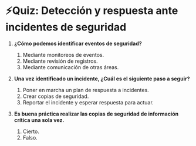 # ⚡Quiz: Detección y respuesta ante incidentes de seguridad

1. **¿Cómo podemos identificar eventos de seguridad?** 
    1. Mediante monitoreos de eventos.
    2. Mediante revisión de registros.
    3. Mediante comunicación de otras áreas.

2. **Una vez identificado un incidente, ¿Cuál es el siguiente paso a seguir?**
    1. Poner en marcha un plan de respuesta a incidentes.
    2. Crear copias de seguridad.
    3. Reportar el incidente y esperar respuesta para actuar.

3. **Es buena práctica realizar las copias de seguridad de información crítica una sola vez.**
    1. Cierto.
    2. Falso.